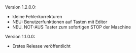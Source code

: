 Version 1.2.0.0:
- kleine Fehlerkorrekturen
- NEU: Benutzerfunktionen auf Tasten mit Editor
- NEU. NOT-AUS Taster zum sofortigen STOP der Maschine

Version 1.1.0.0:
- Erstes Release veröffentlicht
